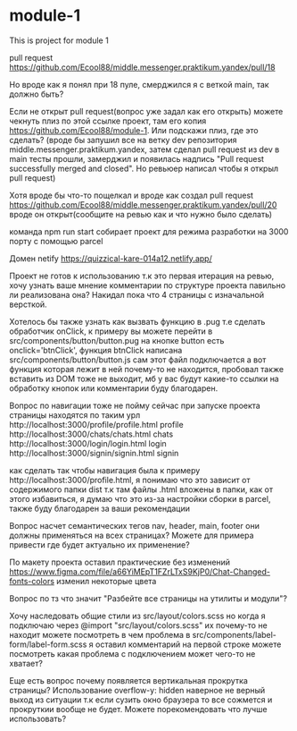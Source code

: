 # module-1
This is project for module 1

pull request https://github.com/Ecool88/middle.messenger.praktikum.yandex/pull/18

Но вроде как я понял при 18 пуле, смерджился я с веткой main, так должно быть?



Если не открыт pull request(вопрос уже задал как его открыть) можете чекнуть плиз по этой ссылке проект, там его копия https://github.com/Ecool88/module-1. Или подскажи плиз, где это сделать?  (вроде бы запушил все на ветку dev репозитория middle.messenger.praktikum.yandex, затем сделал pull request из dev в main тесты прошли, замерджил и появилась надпись "Pull request successfully merged and closed". Но ревьюер написал чтобы я открыл pull request)

Хотя вроде бы что-то пощелкал и вроде как создал pull request https://github.com/Ecool88/middle.messenger.praktikum.yandex/pull/20 вроде он открыт(сообщите на ревью как и что нужно было сделать)

команда npm run start собирает проект для режима разработки на 3000 порту с помощью parcel

Домен netify https://quizzical-kare-014a12.netlify.app/

Проект не готов к использованию т.к это первая итерация на ревью, хочу узнать ваше мнение комментарии по структуре проекта павильно ли реализована она? Накидал пока что 4 страницы с изначальной версткой.

Хотелось бы также узнать как вызвать функцию в .pug т.е сделать обработчик onClick, к примеру вы можете перейти в src/components/button/button.pug на кнопке button есть onclick='btnClick', функция btnClick написана src/components/button/button.js сам этот файл подключается а вот функция которая лежит в ней почему-то не находится, пробовал также вставить из DOM тоже не выходит, мб у вас будут какие-то ссылки на обработку кнопок или комментарии буду благодарен.

Вопрос по навигации тоже не пойму сейчас при запуске проекта страницы находятся по таким урл
    http://localhost:3000/profile/profile.html  profile
    http://localhost:3000/chats/chats.html      chats
    http://localhost:3000/login/login.html      login
    http://localhost:3000/signin/signin.html    signin

как сделать так чтобы навигация была к примеру http://localhost:3000/profile.html, я понимаю что это зависит от содержимого папки dist т.к там файлы .html вложены в папки, как от этого избавиться, я думаю что это из-за настройки сборки в parcel, также буду благодарен за ваши рекомендации

Вопрос насчет семантических тегов nav, header, main, footer они должны применяться на всех страницах? Можете для примера привести где будет актуально их применение?

По макету проекта оставил практические без изменений https://www.figma.com/file/a66YiMEpT1FZrLTxS9KjP0/Chat-Changed-fonts-colors изменил некоторые цвета

Вопрос по тз что значит "Разбейте все страницы на утилиты и модули"?

Хочу наследовать общие стили из src/layout/colors.scss но когда я подключаю через @import "src/layout/colors.scss" их почему-то не находит можете посмотреть в чем проблема в src/components/label-form/label-form.scss я оставил комментарий на первой строке можете посмотреть какая проблема с подключением может чего-то не хватает?



Еще есть вопрос почему появляется вертикальная прокрутка страницы? Использование overflow-y: hidden наверное не верный выход из ситуации т.к если сузить окно браузера то все сожмется и прокруткии вообще не будет. Можете порекомендовать что лучше использовать?
